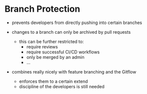 # Branch Protection

- prevents developers from directly pushing into certain branches

- changes to a branch can only be archived by pull requests
  - this can be further restricted to:
    - require reviews
    - require successful CI/CD workflows
    - only be merged by an admin
    - ...

- combines really nicely with feature branching and the Gitflow
  - enforces them to a certain extend
  - discipline of the developers is still needed